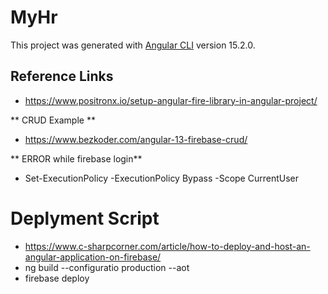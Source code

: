 # MyHr

This project was generated with [Angular CLI](https://github.com/angular/angular-cli) version 15.2.0.

## Reference Links

* https://www.positronx.io/setup-angular-fire-library-in-angular-project/ 

** CRUD Example **
* https://www.bezkoder.com/angular-13-firebase-crud/ 

** ERROR while firebase login** 
* Set-ExecutionPolicy -ExecutionPolicy Bypass -Scope CurrentUser

# Deplyment Script
* https://www.c-sharpcorner.com/article/how-to-deploy-and-host-an-angular-application-on-firebase/
* ng build --configuratio production --aot
* firebase deploy
